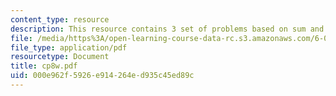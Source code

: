 ```yaml
---
content_type: resource
description: This resource contains 3 set of problems based on sum and series I.
file: /media/https%3A/open-learning-course-data-rc.s3.amazonaws.com/6-042j-mathematics-for-computer-science-fall-2005/000e962f5926e914264ed935c45ed89c_cp8w.pdf
file_type: application/pdf
resourcetype: Document
title: cp8w.pdf
uid: 000e962f-5926-e914-264e-d935c45ed89c
---
```

